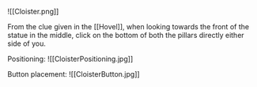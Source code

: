 ![[Cloister.png]]

From the clue given in the [[Hovel]], when looking towards the front of the statue in the middle, click on the bottom of both the pillars directly either side of you.

Positioning:
![[CloisterPositioning.jpg]]

Button placement:
![[CloisterButton.jpg]]